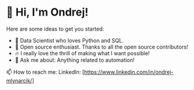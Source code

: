# 👋 Hi, I'm Ondrej!

Here are some ideas to get you started:

* 🎨 Data Scientist who loves Python and SQL.
* 🎁 Open source enthusiast. Thanks to all the open source contributors!
* 🔥 I really love the thrill of making what I want possible!
* 💬 Ask me about:  Anything related to automation!

📫 How to reach me:  LinkedIn: [https://www.linkedin.com/in/ondrej-mlynarcik/]
